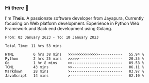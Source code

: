 ### Hi there 👋

I'm <b>Theis</b>. A passionate software developer from Jayapura, Currently focusing on Web platform development. Experience in Python Web Framework and Back end development using Golang.

 
 <!--START_SECTION:waka-->

```text
From: 03 January 2023 - To: 10 January 2023

Total Time: 11 hrs 53 mins

HTML         6 hrs 38 mins   >>>>>>>>>>>>>>-----------   55.94 %
Python       2 hrs 25 mins   >>>>>--------------------   20.35 %
Go           1 hr 8 mins     >>-----------------------   09.58 %
TOML         43 mins         >>-----------------------   06.11 %
Markdown     28 mins         >------------------------   03.97 %
JavaScript   14 mins         >------------------------   02.10 %
```

<!--END_SECTION:waka-->

